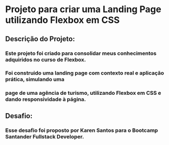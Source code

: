 # Projeto para criar uma Landing Page utilizando Flexbox em CSS

## Descrição do Projeto:

### Este projeto foi criado para consolidar meus conhecimentos adquiridos no curso de Flexbox.
### Foi construido uma landing page com contexto real e aplicação prática, simulando uma 
### page de uma agência de turismo, utilizando Flexbox em CSS e dando responsividade à página.

## Desafio:

### Esse desafio foi proposto por Karen Santos para o Bootcamp Santander Fullstack Developer.  
